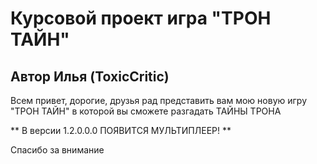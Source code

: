 # Курсовой проект игра "ТРОН ТАЙН"

## Автор Илья (ToxicCritic)

Всем привет, дорогие, друзья рад представить вам мою новую игру "ТРОН ТАЙН" в которой вы сможете разгадать ТАЙНЫ ТРОНА

** В версии 1.2.0.0.0 ПОЯВИТСЯ МУЛЬТИПЛЕЕР! **

Спасибо за внимание 
